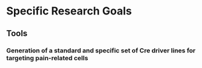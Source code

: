 # Specific Research Goals
   
   


## Tools

### Generation of a standard and specific set of Cre driver lines for targeting pain-related cells

